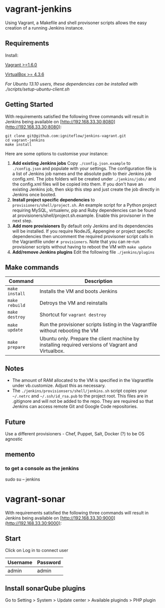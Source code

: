 # vagrant-jenkins

Using Vagrant, a Makefile and shell provisoner scripts allows the easy creation of a running Jenkins instance.

## Requirements

Install:


[Vagrant >=1.6.0](http://www.vagrantup.com/downloads.html)

[VirtualBox >= 4.3.6](https://www.virtualbox.org/wiki/Downloads)


_For Ubuntu 13.10 users, these dependencies can be installed with ./scripts/setup-ubuntu-client.sh_

## Getting Started

With requirements satisfied the following three commands will result in Jenkins being available on [http://192.168.33.30:8080](http://192.168.33.30:8080):

    git clone git@github.com:igniteflow/jenkins-vagrant.git
    cd vagrant-jenkins
    make install

Here are some options to customise your instance:

1.  **Add existing Jenkins jobs** Copy `./config.json.example` to `./config.json` and populate with your settings.  The configuration file is a list of Jenkins job names and the absolute path to their Jenkins job config.xml.  The jobs folders will be created under `./jenkins/jobs/` and the config.xml files will be copied into them.  If you don't have an existing Jenkins job, then skip this step and just create the job directly in Jenkins once booted.
2.  **Install project specific dependencies** to `provisioners/shell/project.sh`.  An example script for a Python project requiring MySQL, virtualenv, pip and Ruby dependencies can be found at provisioners/shell/project.sh.example.  Enable this provisoner in the next step.
3.  **Add more provisioners**  By default only Jenkins and its dependencies will be installed.  If you require NodeJS, Appengine or project specific dependencies then uncomment the required provisoner script calls in the Vagrantfile under `# provisioners`.  Note that you can re-run provisioner scripts without having to reboot the VM with `make update`
4.  **Add/remove Jenkins plugins**  Edit the following file `./jenkins/plugins`

## Make commands

Command | Description
--------|---------------------------------------
`make install` | Installs the VM and boots Jenkins
`make rebuild` | Detroys the VM and reinstalls
`make destroy` | Shortcut for `vagrant destroy`
`make update`  | Run the provisioner scripts listing in the Vagrantfile without rebooting the VM
`make prepare` | Ubuntu only.  Prepare the client machine by installing required versions of Vagrant and Virtualbox.


## Notes

- The amount of RAM allocated to the VM is specified in the Vagrantfile under vb.customize.  Adjust this as necessary.
- The `./jenkins/provisionsers/shell/jenkins.sh` script copies your `~/.netrc` and `~/.ssh/id_rsa.pub` to the project
root.  This files are in .gitignore and will not be added to the repo.  They are required so that Jenkins can access
remote Git and Google Code repositories.

## Future

Use a different provisioners - Chef, Puppet, Salt, Docker (?) to be OS agnostic

## memento

### to get a console as the jenkins
sudo su – jenkins 


# vagrant-sonar
With requirements satisfied the following three commands will result in Jenkins being available on [http://192.168.33.30:9000](http://192.168.33.30:9000):

## Start

Click on Log in to connect user

Username | Password
---------|-----------
admin     | admin   

## Install sonarQube plugins
Go to 
    Setting > System > Update center > Available pluginds > PHP plugin